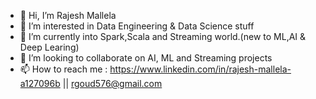 - 👋 Hi, I’m Rajesh Mallela
- 👀 I’m interested in Data Engineering & Data Science stuff
- 🌱 I’m currently into Spark,Scala and Streaming world.(new to ML,AI & Deep Learing)
- 💞️ I’m looking to collaborate on AI, ML and Streaming projects
- 📫 How to reach me : https://www.linkedin.com/in/rajesh-mallela-a127096b || rgoud576@gmail.com

<!---
rajesh0007/rajesh0007 is a ✨ special ✨ repository because its `README.md` (this file) appears on your GitHub profile.
You can click the Preview link to take a look at your changes.
--->
